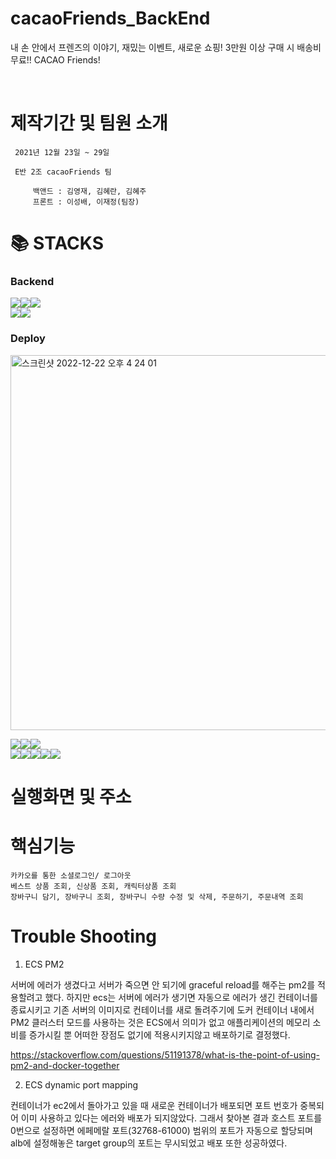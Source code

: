 # cacaoFriends_BackEnd

내 손 안에서 프렌즈의 이야기, 재밌는 이벤트, 새로운 쇼핑! 3만원 이상 구매 시 배송비 무료!! CACAO Friends!

</br>
<h1>제작기간 및 팀원 소개</h1>

     2021년 12월 23일 ~ 29일

     E반 2조 cacaoFriends 팀

         백앤드 : 김영재, 김혜란, 김혜주
         프론트 : 이성배, 이재정(팀장)

<h1>📚 STACKS</h1>

  <h3>Backend</h3>
      
<img src="https://img.shields.io/badge/node.js-339933?style=for-the-badge&logo=Node.js&logoColor=white"><img src="https://img.shields.io/badge/express-000000?style=for-the-badge&logo=express&logoColor=white"><img src="https://img.shields.io/badge/mysql-4479A1?style=for-the-badge&logo=mysql&logoColor=white"></br><img src="https://img.shields.io/badge/Oauth-FFCD00?style=for-the-badge&logo=Kakao&logoColor=white"><img src="https://img.shields.io/badge/Axios-5A29E4?style=for-the-badge&logo=Axios&logoColor=white">
      
       
  <h3>Deploy</h3>
<img width="600" alt="스크린샷 2022-12-22 오후 4 24 01" src="https://user-images.githubusercontent.com/103705842/209755577-227a8c3e-ca08-4cde-9a2b-8dffa7b676ba.png">
        
<img src="https://img.shields.io/badge/github-181717?style=for-the-badge&logo=github&logoColor=white"><img src="https://img.shields.io/badge/GitHub Actions-2088FF?style=for-the-badge&logo=GitHub Actions&logoColor=white"><img src="https://img.shields.io/badge/Docker-2496ED?style=for-the-badge&logo=Docker&logoColor=white"></br>
<img src="https://img.shields.io/badge/Amazon EC2-FF9900?style=for-the-badge&logo=Amazon EC2&logoColor=white"><img src="https://img.shields.io/badge/Amazon ELB-232F3E?style=for-the-badge&logo=Amazon AWS&logoColor=white"><img src="https://img.shields.io/badge/Amazon ECR-232F3E?style=for-the-badge&logo=Amazon AWS&logoColor=white"><img src="https://img.shields.io/badge/Amazon ECS-FF9900?style=for-the-badge&logo=Amazon ECS&logoColor=white"><img src="https://img.shields.io/badge/Amazon RDS-527FFF?style=for-the-badge&logo=Amazon RDS&logoColor=white">



<h1>실행화면 및 주소</h1>

<h1> 핵심기능 </h1>

    카카오를 통한 소셜로그인/ 로그아웃
    베스트 상품 조회, 신상품 조회, 캐릭터상품 조회
    장바구니 담기, 장바구니 조회, 장바구니 수량 수정 및 삭제, 주문하기, 주문내역 조회

<h1> Trouble Shooting </h1>

1. ECS PM2

서버에 에러가 생겼다고 서버가 죽으면 안 되기에 graceful reload를 해주는 pm2를 적용할려고 했다. 하지만 ecs는 서버에 에러가 생기면 자동으로 에러가 생긴 컨테이너를 종료시키고 기존 서버의 이미지로 컨테이너를 새로 돌려주기에 도커 컨테이너 내에서 PM2 클러스터 모드를 사용하는 것은 ECS에서 의미가 없고 애플리케이션의 메모리 소비를 증가시킬 뿐 어떠한 장점도 없기에 적용시키지않고 배포하기로 결정했다.

https://stackoverflow.com/questions/51191378/what-is-the-point-of-using-pm2-and-docker-together

2. ECS dynamic port mapping

컨테이너가 ec2에서 돌아가고 있을 때 새로운 컨테이너가 배포되면 포트 번호가 중복되어 이미 사용하고 있다는 에러와 배포가 되지않았다. 그래서 찾아본 결과 호스트 포트를 0번으로 설정하면 에페메랄 포트(32768-61000) 범위의 포트가 자동으로 할당되며 alb에 설정해놓은 target group의 포트는 무시되었고 배포 또한 성공하였다.
